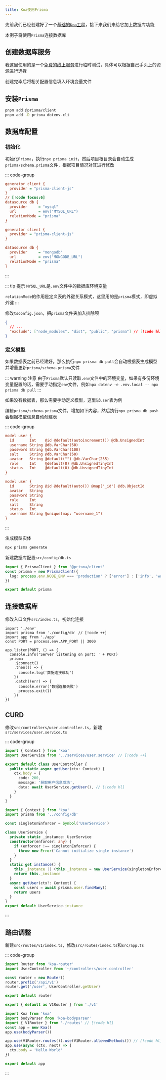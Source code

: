```yaml
---
title: Koa使用Prisma
---
```


先前我们已经创建好了一个[基础的`Koa`工程](./create.md)，接下来我们来给它加上数据库功能

本例子将使用`Prisma`连接数据库

## 创建数据库服务

我这里使用的是一个[免费的线上服务](https://methodot.com/)进行临时测试，具体可以根据自己手头上的资源进行选择

创建完毕后将相关配置信息填入环境变量文件

## 安装`Prisma`

```sh
pnpm add @prisma/client
pnpm add -D prisma dotenv-cli
```

## 数据库配置

### 初始化

初始化`Prisma`，执行`npx prisma init`，然后项目根目录会自动生成`prisma/schema.prisma`文件，根据项目情况对其进行修改

::: code-group

```ini [mysql]
generator client {
  provider = "prisma-client-js"
}
// [!code focus:6]
datasource db {
  provider     = "mysql"
  url          = env("MYSQL_URL")
  relationMode = "prisma"
}
```

```ini [mongodb]
generator client {
  provider = "prisma-client-js"
}

datasource db {
  provider     = "mongodb"
  url          = env("MONGODB_URL")
  relationMode = "prisma"
}
```

:::

::: tip 提示
`MYSQL_URL`是`.env`文件中的数据库环境变量

`relationMode`的作用是定义表的外键关系模式，这里用的是`prisma`模式，即虚拟外键
:::

修改`tsconfig.json`，把`prisma`文件夹加入排除项

```json
{
  // ...
  "exclude": ["node_modules", "dist", "public", "prisma"] // [!code hl]
}
```

### 定义模型

如果数据表之前已经建好，那么执行`npx prisma db pull`会自动根据表生成模型并增量更新`prisma/schema.prisma`文件

::: warning 注意
由于`Prisma`默认只读取`.env`文件中的环境变量，如果有多份环境变量配置的话，需要手动指定`env`文件，例如`npx dotenv -e .env.local -- npx prisma db pull`
:::

如果没有数据表，那么需要手动定义模型，这里以`user`表为例

编辑`prisma/schema.prisma`文件，增加如下内容，然后执行`npx prisma db push`会根据模型信息自动创建表

::: code-group

```ini [mysql]
model user {
  id       Int    @id @default(autoincrement()) @db.UnsignedInt
  username String @db.VarChar(50)
  password String @db.VarChar(100)
  salt     String @db.VarChar(50)
  avatar   String @default("") @db.VarChar(255)
  role     Int    @default(0) @db.UnsignedTinyInt
  status   Int    @default(0) @db.UnsignedTinyInt
}
```

```ini [mongodb]
model user {
  id       String @id @default(auto()) @map("_id") @db.ObjectId
  avatar   String
  password String
  role     Int
  salt     String
  status   Int
  username String @unique(map: "username_1")
}
```

:::

生成模型实体

```sh
npx prisma generate
```

新建数据库配置`src/config/db.ts`

```ts
import { PrismaClient } from '@prisma/client'
const prisma = new PrismaClient({
  log: process.env.NODE_ENV === 'production' ? ['error'] : ['info', 'warn', 'error'],
})

export default prisma
```

## 连接数据库

修改入口文件`src/index.ts`，初始化连接

```ts{8-16}
import './env'
import prisma from './config/db' // [!code ++]
import app from './app'
const PORT = process.env.APP_PORT || 3000

app.listen(PORT, () => {
  console.info('Server listening on port: ' + PORT)
  prisma
    .$connect()
    .then(() => {
      console.log('数据连接成功')
    })
    .catch((err) => {
      console.error('数据连接失败')
      process.exit(1)
    })
})
```

## CURD

修改`src/controllers/user.controller.ts`，新建`src/services/user.service.ts`

::: code-group

```ts [user.controller.ts]
import { Context } from 'koa'
import UserService from '../services/user.service' // [!code ++]

export default class UserController {
  public static async getUser(ctx: Context) {
    ctx.body = {
      code: 200,
      message: '获取用户信息成功',
      data: await UserService.getUser(), // [!code hl]
    }
  }
}
```

```ts [user.service.ts]
import { Context } from 'koa'
import prisma from '../config/db'

const singletonEnforcer = Symbol('UserService')

class UserService {
  private static _instance: UserService
  constructor(enforcer: any) {
    if (enforcer !== singletonEnforcer) {
      throw new Error('Cannot initialize single instance')
    }
  }
  static get instance() {
    this._instance || (this._instance = new UserService(singletonEnforcer))
    return this._instance
  }
  async getUser(ctx?: Context) {
    const users = await prisma.user.findMany()
    return users
  }
}
export default UserService.instance
```

:::

## 路由调整

新建`src/routes/v1/index.ts`，修改`src/routes/index.ts`和`src/app.ts`

::: code-group

```ts [v1/index.ts]
import Router from 'koa-router'
import UserController from '~/controllers/user.controller'

const router = new Router()
router.prefix('/api/v1')
router.get('/user', UserController.getUser)

export default router
```

```ts [routes/index.ts]
export { default as V1Router } from './v1'
```

```ts [app.ts]
import Koa from 'koa'
import bodyParser from 'koa-bodyparser'
import { V1Router } from './routes' // [!code hl]
const app = new Koa()
app.use(bodyParser())

app.use(V1Router.routes()).use(V1Router.allowedMethods()) // [!code hl]
app.use(async (ctx, next) => {
  ctx.body = 'Hello World'
})

export default app
```

:::
